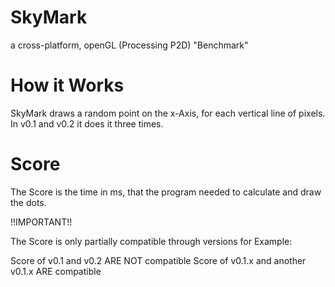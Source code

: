 # SkyMark
a cross-platform, openGL (Processing P2D) "Benchmark"

# How it Works
SkyMark draws a random point on the x-Axis, for each vertical line of pixels.
In v0.1 and v0.2 it does it three times.

# Score
The Score is the time in ms, that the program needed to calculate and draw the dots.


!!IMPORTANT!!

  The Score is only partially compatible through versions
  for Example:
  
  Score of v0.1 and v0.2 ARE NOT compatible
  Score of v0.1.x and another v0.1.x ARE compatible

